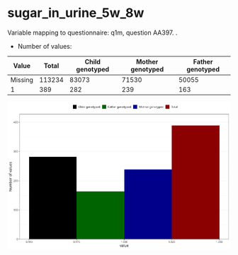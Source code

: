 # sugar_in_urine_5w_8w
Variable mapping to questionnaire: q1m, question AA397.
.
- Number of values:

| Value | Total | Child genotyped | Mother genotyped | Father genotyped |
| ----- | ----- | --------------- | ---------------- | ---------------- |
| Missing | 113234 | 83073 | 71530 | 50055 |
| 1 | 389 | 282 | 239 |163 |



![](sugar_in_urine_5w_8w_n.png)



